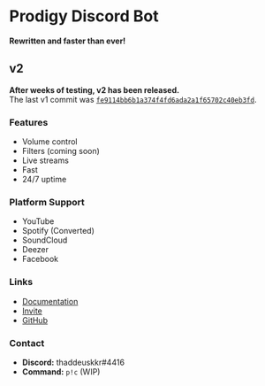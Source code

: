 # Prodigy Discord Bot
**Rewritten and faster than ever!**

## v2
**After weeks of testing, v2 has been released.**  
The last v1 commit was [`fe9114bb6b1a374f4fd6ada2a1f65702c40eb3fd`](https://github.com/riekkr/Prodigy/commits/fe9114bb6b1a374f4fd6ada2a1f65702c40eb3fd).


### Features
- Volume control
- Filters (coming soon)
- Live streams
- Fast
- 24/7 uptime

### Platform Support
- YouTube
- Spotify (Converted)
- SoundCloud
- Deezer
- Facebook

### Links
- [Documentation](https://docs.prdg.tk)
- [Invite](https://discord.com/oauth2/authorize?client_id=823090420338524161&scope=bot&permissions=7515663606)
- [GitHub](https://github.com/thaddeuskkr/Prodigy)

### Contact
- **Discord:** thaddeuskkr#4416
- **Command:** `p!c` (WIP)
